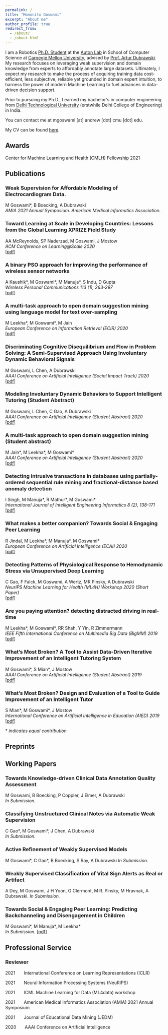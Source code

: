 ```yaml
---
permalink: /
title: "Mononito Goswami"
excerpt: "About me"
author_profile: true
redirect_from: 
  - /about/
  - /about.html
---
```


I am a Robotics [Ph.D. Student](https://www.ri.cmu.edu/ri-people/mononito-goswami/) at the [Auton Lab](https://www.autonlab.org/) in School of Computer Science at [Carnegie Mellon University](https://www.cmu.edu/), advised by [Prof. Artur Dubrawski](https://www.ri.cmu.edu/ri-faculty/artur-w-dubrawski/). My research focuses on leveraging weak supervision and domain knowledge from experts to affordably annotate large datasets. Ultimately, I expect my research to make the process of acquiring training data cost-efficient, less subjective, reliable yet grounded in domain expert intuition, to harness the power of modern Machine Learning to fuel advances in data-driven decision support. 

Prior to pursuing my Ph.D., I earned my bachelor's in computer engineering from [Delhi Technological University](http://dtu.ac.in/) (erstwhile Delhi College of Engineering) in India.

You can contact me at mgoswami [at] andrew [dot] cmu [dot] edu.

My CV can be found [here](files/MononitoGoswami_CV.pdf).

Awards
------
Center for Machine Learning and Health (CMLH) Fellowship 2021

Publications
------
### Weak Supervision for Affordable Modeling of Electrocardiogram Data.
M Goswami\*, B Boecking, A Dubrawski  
*AMIA 2021 Annual Symposium. American Medical Informatics Association.*

### Toward Learning at Scale in Developing Countries: Lessons from the Global Learning XPRIZE Field Study
AA McReynolds, SP Naderzad, M Goswami, J Mostow  
*ACM Conference on Learning@Scale 2020*  
[[pdf](https://dl.acm.org/doi/abs/10.1145/3386527.3405920)]

### A binary PSO approach for improving the performance of wireless sensor networks
A Kaushik\*, M Goswami\*, M Manuja\*, S Indu, D Gupta  
*Wireless Personal Communications 113 (1), 263-297*  
[[pdf](https://doi.org/10.1007/s11277-020-07188-3)]

### A multi-task approach to open domain suggestion mining using language model for text over-sampling
M Leekha\*, M Goswami\*, M Jain  
*European Conference on Information Retrieval (ECIR) 2020*  
[[pdf](https://doi.org/10.1007/978-3-030-45442-5_28)]

### Discriminating Cognitive Disequilibrium and Flow in Problem Solving: A Semi-Supervised Approach Using Involuntary Dynamic Behavioral Signals
M Goswami, L Chen, A Dubrawski  
*AAAI Conference on Artificial Intelligence (Social Impact Track) 2020*  
[[pdf](https://ojs.aaai.org/index.php/AAAI/article/view/5378/5234)]

### Modeling Involuntary Dynamic Behaviors to Support Intelligent Tutoring (Student Abstract)
M Goswami, L Chen, C Gao, A Dubrawski  
*AAAI Conference on Artificial Intelligence (Student Abstract) 2020*  
[[pdf](https://ojs.aaai.org/index.php/AAAI/article/download/7171/7025)]

### A multi-task approach to open domain suggestion mining (Student abstract)
M Jain\*, M Leekha\*, M Goswami\*  
*AAAI Conference on Artificial Intelligence (Student Abstract) 2020*  
[[pdf](https://ojs.aaai.org/index.php/AAAI/article/download/7180/7034)]

### Detecting intrusive transactions in databases using partially-ordered sequential rule mining and fractional-distance based anomaly detection
I Singh, M Manuja\*, R Mathur\*, M Goswami\*  
*International Journal of Intelligent Engineering Informatics 8 (2), 138-171*  
[[pdf](https://www.inderscience.com/info/inarticle.php?artid=109098)]

### What makes a better companion? Towards Social & Engaging Peer Learning
R Jindal, M Leekha\*, M Manuja\*, M Goswami\*  
*European Conference on Artificial Intelligence (ECAI) 2020*  
[[pdf](http://ecai2020.eu/papers/1459_paper.pdf)]

### Detecting Patterns of Physiological Response to Hemodynamic Stress via Unsupervised Deep Learning
C Gao, F Falck, M Goswami, A Wertz, MR Pinsky, A Dubrawski  
*NeurIPS Machine Learning for Health (ML4H) Workshop 2020 (Short Paper)*  
[[pdf](https://arxiv.org/pdf/1911.05121)]

### Are you paying attention? detecting distracted driving in real-time
M Leekha\*, M Goswami\*, RR Shah, Y Yin, R Zimmermann  
*IEEE Fifth International Conference on Multimedia Big Data (BigMM) 2019*  
[[pdf](https://ieeexplore.ieee.org/abstract/document/8919430/)]

### What’s Most Broken? A Tool to Assist Data-Driven Iterative Improvement of an Intelligent Tutoring System
M Goswami\*, S Mian\*, J Mostow  
*AAAI Conference on Artificial Intelligence (Student Abstract) 2019*  
[[pdf](https://ojs.aaai.org/index.php/AAAI/article/download/5107/4980)]

### What’s Most Broken? Design and Evaluation of a Tool to Guide Improvement of an Intelligent Tutor
S Mian\*, M Goswami\*, J Mostow  
*International Conference on Artificial Intelligence in Education (AIED) 2019*  
[[pdf](https://doi.org/10.1007/978-3-030-23204-7_24)]

\* *indicates equal contribution*

Preprints
------


Working Papers
------
### Towards Knowledge-driven Clinical Data Annotation Quality Assessment
M Goswami, B Boecking, P Coppler, J Elmer, A Dubrawski  
*In Submission.*

### Classifying Unstructured Clinical Notes via Automatic Weak Supervision
C Gao*, M Goswami\*, J Chen, A Dubrawski  
*In Submission.*

### Active Refinement of Weakly Supervised Models
M Goswami\*, C Gao*, B Boecking, S Ray, A Dubrawski
*In Submission.*

### Weakly Supervised Classification of Vital Sign Alerts as Real or Artifact
A Dey, M Goswami, J H Yoon, G Clermont, M R. Pinsky, M Hravnak, A Dubrawski.
*In Submission.*

### Towards Social & Engaging Peer Learning: Predicting Backchanneling and Disengagement in Children
M Goswami\*, M Manuja\*, M Leekha\*  
*In Submission.*
[[pdf](https://arxiv.org/pdf/2007.11346.pdf)]


Professional Service
------
### Reviewer
2021&nbsp; &nbsp; &nbsp; &nbsp;International Conference on Learning Representations (ICLR) 

2021&nbsp; &nbsp; &nbsp; &nbsp;Neural Information Processing Systems (NeuRIPS)  

2021&nbsp; &nbsp; &nbsp; &nbsp;ICML Machine Learning for Data (ML4data) workshop  

2021&nbsp; &nbsp; &nbsp; &nbsp;American Medical Informatics Association (AMIA) 2021 Annual Symposium  

2021&nbsp; &nbsp; &nbsp; &nbsp;Journal of Educational Data Mining (JEDM)  

2020&nbsp; &nbsp; &nbsp; &nbsp;AAAI Conference on Artificial Intelligence  


<!-- Hobbies
------
Cooking, Photography -->
